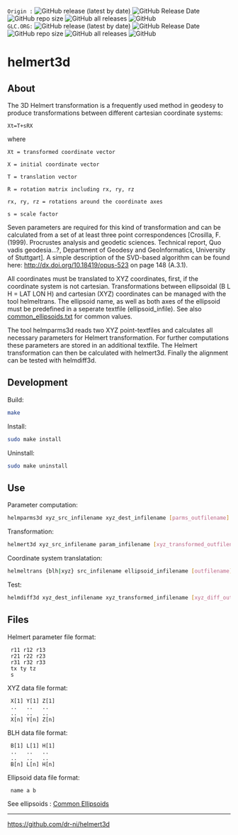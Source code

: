 `Origin :`
![GitHub release (latest by date)](https://img.shields.io/github/v/release/dr-ni/helmert3d)
![GitHub Release Date](https://img.shields.io/github/release-date/dr-ni/helmert3d)
![GitHub repo size](https://img.shields.io/github/repo-size/dr-ni/helmert3d)
![GitHub all releases](https://img.shields.io/github/downloads/dr-ni/helmert3d/total)
![GitHub](https://img.shields.io/github/license/dr-ni/helmert3d)  
`GLC.ORG:`
![GitHub release (latest by date)](https://img.shields.io/github/v/release/Geo-Linux-Calculations/helmparms3d)
![GitHub Release Date](https://img.shields.io/github/release-date/Geo-Linux-Calculations/helmparms3d)
![GitHub repo size](https://img.shields.io/github/repo-size/Geo-Linux-Calculations/helmparms3d)
![GitHub all releases](https://img.shields.io/github/downloads/Geo-Linux-Calculations/helmparms3d/total)
![GitHub](https://img.shields.io/github/license/Geo-Linux-Calculations/helmparms3d)  

# helmert3d

## About

The 3D Helmert transformation is a frequently used method in geodesy
to produce transformations between different cartesian coordinate systems:
```
Xt=T+sRX
```

where
```
Xt = transformed coordinate vector

X = initial coordinate vector

T = translation vector

R = rotation matrix including rx, ry, rz

rx, ry, rz = rotations around the coordinate axes

s = scale factor
```

Seven parameters are required for this kind of transformation
and can be calculated from a set of at least three point correspondences
[Crosilla, F. (1999). Procrustes analysis and geodetic sciences. Technical report, Quo
vadis geodesia...?, Department of Geodesy and GeoInformatics, University of Stuttgart].
A simple description of the SVD-based algorithm can be found here:
http://dx.doi.org/10.18419/opus-523 on page 148 (A.3.1).

All coordinates must be translated to XYZ coordinates, first, if the coordinate system is not cartesian.
Transformations between ellipsoidal (B L H = LAT LON H) and cartesian (XYZ) coordinates can be managed with the tool helmeltrans.
The ellipsoid name, as well as both axes of the ellipsoid must be predefined in a seperate textfile (ellipsoid_infile).
See also [common_ellipsoids.txt](./common_ellipsoids.txt) for common values.

The tool helmparms3d reads two XYZ point-textfiles and calculates all necessary
parameters for Helmert transformation. For further computations these parameters are stored in
an additional textfile. The Helmert transformation can then be calculated with helmert3d. Finally the alignment can be tested with helmdiff3d.

## Development

Build:
```sh
make
```

Install:
```sh
sudo make install
```

Uninstall:
```sh
sudo make uninstall
```

## Use

Parameter computation:
```sh
helmparms3d xyz_src_infilename xyz_dest_infilename [parms_outfilename]
```

Transformation:
```sh
helmert3d xyz_src_infilename param_infilename [xyz_transformed_outfilename]
```

Coordinate system translatation:
```sh
helmeltrans {blh|xyz} src_infilename ellipsoid_infilename [outfilename]
```

Test:
```sh
helmdiff3d xyz_dest_infilename xyz_transformed_infilename [xyz_diff_outfilename]
```

## Files

Helmert parameter file format:
```
 r11 r12 r13
 r21 r22 r23
 r31 r32 r33
 tx ty tz
 s
```

XYZ data file format:
```
 X[1] Y[1] Z[1]
 ..   ..   ..
 ..   ..   ..
 X[n] Y[n] Z[n]
```

BLH data file format:
```
 B[1] L[1] H[1]
 ..   ..   ..
 ..   ..   ..
 B[n] L[n] H[n]
```

Ellipsoid data file format:
```
 name a b
```

See ellipsoids : [Common Ellipsoids](./common_ellipsoids.txt)

----

https://github.com/dr-ni/helmert3d

